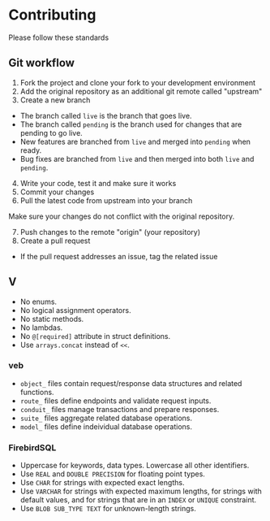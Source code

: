 # Contributing

Please follow these standards

## Git workflow

1. Fork the project and clone your fork to your development environment
2. Add the original repository as an additional git remote called "upstream"
3. Create a new branch
  - The branch called `live` is the branch that goes live.
  - The branch called `pending` is the branch used for changes that are pending to go live.
  - New features are branched from `live` and merged into `pending` when ready.
  - Bug fixes are branched from `live` and then merged into both `live` and `pending`.

4. Write your code, test it and make sure it works
5. Commit your changes
6. Pull the latest code from upstream into your branch 

  Make sure your changes do not conflict with the original repository.

7. Push changes to the remote "origin" (your repository)
8. Create a pull request
  - If the pull request addresses an issue, tag the related issue

## V

- No enums.
- No logical assignment operators.
- No static methods.
- No lambdas.
- No `@[required]` attribute in struct definitions.
- Use `arrays.concat` instead of `<<`.

### veb

- `object_` files contain request/response data structures and related functions.
- `route_` files define endpoints and validate request inputs.
- `conduit_` files manage transactions and prepare responses.
- `suite_` files aggregate related database operations.
- `model_` files define indeividual database operations.

### FirebirdSQL

- Uppercase for keywords, data types. Lowercase all other identifiers.
- Use `REAL` and `DOUBLE PRECISION` for floating point types.
- Use `CHAR` for strings with expected exact lengths.
- Use `VARCHAR` for strings with expected maximum lengths, for strings with default values, and for 
  strings that are in an `INDEX` or `UNIQUE` constraint.
- Use `BLOB SUB_TYPE TEXT` for unknown-length strings.
